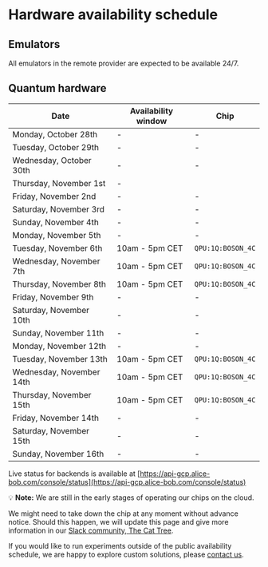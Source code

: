 # Hardware availability schedule

## Emulators

All emulators in the remote provider are expected to be available 24/7.

## Quantum hardware

| Date | Availability window | Chip |
| --- | --- | --- |
| Monday, October 28th | - | - |
| Tuesday, October 29th | - | - |
| Wednesday, October 30th | - | - |
| Thursday, November 1st | - |
| Friday, November 2nd | - | - |
| Saturday, November 3rd | - | - |
| Sunday, November 4th | - | - |
| Monday, November 5th | - | - |
| Tuesday, November 6th | 10am - 5pm CET | `QPU:1Q:BOSON_4C` |
| Wednesday, November 7th | 10am - 5pm CET | `QPU:1Q:BOSON_4C` |
| Thursday, November 8th |  10am - 5pm CET | `QPU:1Q:BOSON_4C` |
| Friday, November 9th | - | - |
| Saturday, November 10th | - | - |
| Sunday, November 11th | - | - |
| Monday, November 12th | - | - |
| Tuesday, November 13th | 10am - 5pm CET | `QPU:1Q:BOSON_4C` |
| Wednesday, November 14th | 10am - 5pm CET | `QPU:1Q:BOSON_4C` |
| Thursday, November 15th |  10am - 5pm CET | `QPU:1Q:BOSON_4C` |
| Friday, November 14th | - | - |
| Saturday, November 15th | - | - |
| Sunday, November 16th | - | - |

Live status for backends is available at [https://api-gcp.alice-bob.com/console/status](https://api-gcp.alice-bob.com/console/status)

💡 **Note:** We are still in the early stages of operating our chips on the cloud.

We might need to take down the chip at any moment without advance notice. Should this happen, we will update this page and give more information in our [Slack community, The Cat Tree](https://join.slack.com/t/the-cat-tree/shared_invite/zt-2cg0a3rno-PP~AaUztS3dtiRyzsawlnQ).

If you would like to run experiments outside of the public availability schedule, we are happy to explore custom solutions, please [contact us](../contact_us.md).
